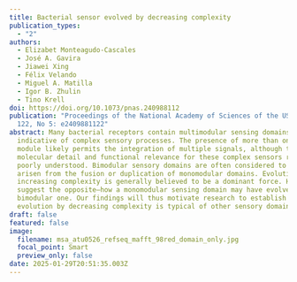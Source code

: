 ```yaml
---
title: Bacterial sensor evolved by decreasing complexity
publication_types:
  - "2"
authors:
  - Elizabet Monteagudo-Cascales
  - José A. Gavira
  - Jiawei Xing
  - Félix Velando
  - Miguel A. Matilla
  - Igor B. Zhulin
  - Tino Krell
doi: https://doi.org/10.1073/pnas.240988112
publication: "Proceedings of the National Academy of Sciences of the USA, vol.
  122, No 5: e2409881122"
abstract: Many bacterial receptors contain multimodular sensing domains
  indicative of complex sensory processes. The presence of more than one sensing
  module likely permits the integration of multiple signals, although the
  molecular detail and functional relevance for these complex sensors remain
  poorly understood. Bimodular sensory domains are often considered to have
  arisen from the fusion or duplication of monomodular domains. Evolution by
  increasing complexity is generally believed to be a dominant force. Here, we
  suggest the opposite—how a monomodular sensing domain may have evolved from a
  bimodular one. Our findings will thus motivate research to establish whether
  evolution by decreasing complexity is typical of other sensory domains.
draft: false
featured: false
image:
  filename: msa_atu0526_refseq_mafft_98red_domain_only.jpg
  focal_point: Smart
  preview_only: false
date: 2025-01-29T20:51:35.003Z
---
```

